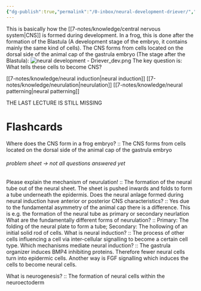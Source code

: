 ```yaml
---
{"dg-publish":true,"permalink":"/0-inbox/neural-development-driever/","tags":["uni/fmb/dev"]}
---
```


This is basically how the [[7-notes/knowledge/central nervous system\|CNS]] is formed during development. 
In a frog, this is done after the formation of the Blastula (A development stage of the embryo, it contains mainly the same kind of cells). The CNS forms from cells located on the dorsal side of the animal cap of the gastrula embryo (The stage after the Blastula):
![neural development - Driever_dev.png](/img/user/7-notes/knowledge/images/neural%20development%20-%20Driever_dev.png)
The key question is: What tells these cells to become CNS?

[[7-notes/knowledge/neural induction\|neural induction]]
[[7-notes/knowledge/neurulation\|neurulation]]
[[7-notes/knowledge/neural patterning\|neural patterning]]

THE LAST LECTURE IS STILL MISSING



# Flashcards
Where does the CNS form in a frog embryo? :: The CNS forms from cells located on the dorsal side of the animal cap of the gastrula embryo
###### problem sheet → not all questions answered yet
Please explain the mechanism of neurulation! :: The formation of the neural tube out of the neural sheet. The sheet is pushed inwards and folds to form a tube underneath the epidermis. 
Does the neural anlage formed during neural induction have anterior or posterior CNS characteristics? :: Yes due to the fundamental asymmetry of the animal cap there is a difference. This is e.g. the formation of the neural tube as primary or secondary neurlation
What are the fundamentally different forms of neurulation? :: Primary: The folding of the neural plate to form a tube; Secondary: The hollowing of an initial solid rod of cells.
What is neural induction? :: The process of other cells influencing a cell via inter-cellular signalling to become a certain cell type. 
Which mechanisms mediate neural induction? :: The gastrula organizer induces BMP4 inhibiting proteins. Therefore fewer neural cells turn into epidermic cells. Another way is FGF signalling which induces the cells to become neural cells.

What is neurogenesis? :: The formation of neural cells within the neuroectoderm